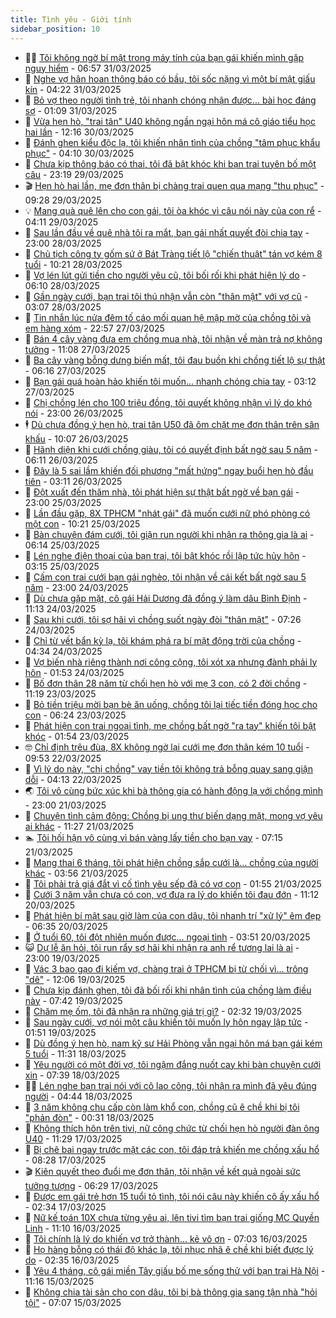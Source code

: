 ```yaml
---
title: Tình yêu - Giới tính
sidebar_position: 10
---
```


<!-- dantri-tinh-yeu-gioi-tinh:START -->
- 👨‍🏫 [Tôi không ngờ bí mật trong máy tính của bạn gái khiến mình gặp nguy hiểm](https://dantri.com.vn/tinh-yeu-gioi-tinh/toi-khong-ngo-bi-mat-trong-may-tinh-cua-ban-gai-khien-minh-gap-nguy-hiem-20250331135538795.htm) - 06:57 31/03/2025
- 🦣 [Nghe vợ hân hoan thông báo có bầu, tôi sốc nặng vì một bí mật giấu kín](https://dantri.com.vn/tinh-yeu-gioi-tinh/nghe-vo-han-hoan-thong-bao-co-bau-toi-soc-nang-vi-mot-bi-mat-giau-kin-20250331094420520.htm) - 04:22 31/03/2025
- 🔭 [Bỏ vợ theo người tình trẻ, tôi nhanh chóng nhận được... bài học đáng sợ](https://dantri.com.vn/tinh-yeu-gioi-tinh/bo-vo-theo-nguoi-tinh-tre-toi-nhanh-chong-nhan-duoc-bai-hoc-dang-so-20250331080827842.htm) - 01:09 31/03/2025
- 🧐 [Vừa hẹn hò, &quot;trai tân&quot; U40 không ngần ngại hôn má cô giáo tiểu học hai lần](https://dantri.com.vn/tinh-yeu-gioi-tinh/vua-hen-ho-trai-tan-u40-khong-ngan-ngai-hon-ma-co-giao-tieu-hoc-hai-lan-20250330141647307.htm) - 12:16 30/03/2025
- 🫶 [Đánh ghen kiểu độc lạ, tôi khiến nhân tình của chồng &quot;tâm phục khẩu phục&quot;](https://dantri.com.vn/tinh-yeu-gioi-tinh/danh-ghen-kieu-doc-la-toi-khien-nhan-tinh-cua-chong-tam-phuc-khau-phuc-20250330062751540.htm) - 04:10 30/03/2025
- 💃 [Chưa kịp thông báo có thai, tôi đã bật khóc khi bạn trai tuyên bố một câu](https://dantri.com.vn/tinh-yeu-gioi-tinh/chua-kip-thong-bao-co-thai-toi-da-bat-khoc-khi-ban-trai-tuyen-bo-mot-cau-20250329085658494.htm) - 23:19 29/03/2025
- 🎬 [Hẹn hò hai lần, mẹ đơn thân bị chàng trai quen qua mạng &quot;thu phục&quot;](https://dantri.com.vn/tinh-yeu-gioi-tinh/hen-ho-hai-lan-me-don-than-bi-chang-trai-quen-qua-mang-thu-phuc-20250329130315179.htm) - 09:28 29/03/2025
- 💡 [Mang quà quê lên cho con gái, tôi òa khóc vì câu nói này của con rể](https://dantri.com.vn/tinh-yeu-gioi-tinh/mang-qua-que-len-cho-con-gai-toi-oa-khoc-vi-cau-noi-nay-cua-con-re-20250328181636973.htm) - 04:11 29/03/2025
- 🙉 [Sau lần đầu về quê nhà tôi ra mắt, bạn gái nhất quyết đòi chia tay](https://dantri.com.vn/tinh-yeu-gioi-tinh/sau-lan-dau-ve-que-nha-toi-ra-mat-ban-gai-nhat-quyet-doi-chia-tay-20250328175806683.htm) - 23:00 28/03/2025
- 🚦 [Chủ tịch công ty gốm sứ ở Bát Tràng tiết lộ &quot;chiến thuật&quot; tán vợ kém 8 tuổi](https://dantri.com.vn/tinh-yeu-gioi-tinh/chu-tich-cong-ty-gom-su-o-bat-trang-tiet-lo-chien-thuat-tan-vo-kem-8-tuoi-20250328100937823.htm) - 10:21 28/03/2025
- 🥸 [Vợ lén lút gửi tiền cho người yêu cũ, tôi bối rối khi phát hiện lý do](https://dantri.com.vn/tinh-yeu-gioi-tinh/vo-len-lut-gui-tien-cho-nguoi-yeu-cu-toi-boi-roi-khi-phat-hien-ly-do-20250328061915356.htm) - 06:10 28/03/2025
- 🤡 [Gần ngày cưới, bạn trai tôi thú nhận vẫn còn &quot;thân mật&quot; với vợ cũ](https://dantri.com.vn/tinh-yeu-gioi-tinh/gan-ngay-cuoi-ban-trai-toi-thu-nhan-van-con-than-mat-voi-vo-cu-20250328060733631.htm) - 03:07 28/03/2025
- 🦩 [Tin nhắn lúc nửa đêm tố cáo mối quan hệ mập mờ của chồng tôi và em hàng xóm](https://dantri.com.vn/tinh-yeu-gioi-tinh/tin-nhan-luc-nua-dem-to-cao-moi-quan-he-map-mo-cua-chong-toi-va-em-hang-xom-20250327091921014.htm) - 22:57 27/03/2025
- 🤡 [Bán 4 cây vàng đưa em chồng mua nhà, tôi nhận về màn trả nợ không tưởng](https://dantri.com.vn/tinh-yeu-gioi-tinh/ban-4-cay-vang-dua-em-chong-mua-nha-toi-nhan-ve-man-tra-no-khong-tuong-20250327105827759.htm) - 11:08 27/03/2025
- 🌊 [Ba cây vàng bỗng dưng biến mất, tôi đau buồn khi chồng tiết lộ sự thật](https://dantri.com.vn/tinh-yeu-gioi-tinh/ba-cay-vang-bong-dung-bien-mat-toi-dau-buon-khi-chong-tiet-lo-su-that-20250327084437598.htm) - 06:16 27/03/2025
- 🐘 [Bạn gái quá hoàn hảo khiến tôi muốn... nhanh chóng chia tay](https://dantri.com.vn/tinh-yeu-gioi-tinh/ban-gai-qua-hoan-hao-khien-toi-muon-nhanh-chong-chia-tay-20250327021459019.htm) - 03:12 27/03/2025
- 🚀 [Chị chồng lén cho 100 triệu đồng, tôi quyết không nhận vì lý do khó nói](https://dantri.com.vn/tinh-yeu-gioi-tinh/chi-chong-len-cho-100-trieu-dong-toi-quyet-khong-nhan-vi-ly-do-kho-noi-20250327014628069.htm) - 23:00 26/03/2025
- 🕴 [Dù chưa đồng ý hẹn hò, trai tân U50 đã ôm chặt mẹ đơn thân trên sân khấu](https://dantri.com.vn/tinh-yeu-gioi-tinh/du-chua-dong-y-hen-ho-trai-tan-u50-da-om-chat-me-don-than-tren-san-khau-20250326124837458.htm) - 10:07 26/03/2025
- 🚀 [Hãnh diện khi cưới chồng giàu, tôi có quyết định bất ngờ sau 5 năm](https://dantri.com.vn/tinh-yeu-gioi-tinh/hanh-dien-khi-cuoi-chong-giau-toi-co-quyet-dinh-bat-ngo-sau-5-nam-20250326101208318.htm) - 06:11 26/03/2025
- 👺 [Đây là 5 sai lầm khiến đối phương &quot;mất hứng&quot; ngay buổi hẹn hò đầu tiên](https://dantri.com.vn/tinh-yeu-gioi-tinh/day-la-5-sai-lam-khien-doi-phuong-mat-hung-ngay-buoi-hen-ho-dau-tien-20250323211606956.htm) - 03:11 26/03/2025
- 💄 [Đột xuất đến thăm nhà, tôi phát hiện sự thật bất ngờ về bạn gái](https://dantri.com.vn/tinh-yeu-gioi-tinh/dot-xuat-den-tham-nha-toi-phat-hien-su-that-bat-ngo-ve-ban-gai-20250326012829213.htm) - 23:00 25/03/2025
- 🌊 [Lần đầu gặp, 8X TPHCM &quot;nhát gái&quot; đã muốn cưới nữ phó phòng có một con](https://dantri.com.vn/tinh-yeu-gioi-tinh/lan-dau-gap-8x-tphcm-nhat-gai-da-muon-cuoi-nu-pho-phong-co-mot-con-20250325110427407.htm) - 10:21 25/03/2025
- 🚦 [Bàn chuyện đám cưới, tôi giận run người khi nhận ra thông gia là ai](https://dantri.com.vn/tinh-yeu-gioi-tinh/ban-chuyen-dam-cuoi-toi-gian-run-nguoi-khi-nhan-ra-thong-gia-la-ai-20250325122614173.htm) - 06:14 25/03/2025
- 👹 [Lén nghe điện thoại của bạn trai, tôi bật khóc rồi lập tức hủy hôn](https://dantri.com.vn/tinh-yeu-gioi-tinh/len-nghe-dien-thoai-cua-ban-trai-toi-bat-khoc-roi-lap-tuc-huy-hon-20250325101441176.htm) - 03:15 25/03/2025
- 🚀 [Cấm con trai cưới bạn gái nghèo, tôi nhận về cái kết bất ngờ sau 5 năm](https://dantri.com.vn/tinh-yeu-gioi-tinh/cam-con-trai-cuoi-ban-gai-ngheo-toi-nhan-ve-cai-ket-bat-ngo-sau-5-nam-20250325002242105.htm) - 23:00 24/03/2025
- 🌁 [Dù chưa gặp mặt, cô gái Hải Dương đã đồng ý làm dâu Bình Định](https://dantri.com.vn/tinh-yeu-gioi-tinh/du-chua-gap-mat-co-gai-hai-duong-da-dong-y-lam-dau-binh-dinh-20250324090844745.htm) - 11:13 24/03/2025
- 🧰 [Sau khi cưới, tôi sợ hãi vì chồng suốt ngày đòi &quot;thân mật&quot;](https://dantri.com.vn/tinh-yeu-gioi-tinh/sau-khi-cuoi-toi-so-hai-vi-chong-suot-ngay-doi-than-mat-20250324132845752.htm) - 07:26 24/03/2025
- 🦅 [Chỉ từ vết bẩn kỳ lạ, tôi khám phá ra bí mật động trời của chồng](https://dantri.com.vn/tinh-yeu-gioi-tinh/chi-tu-vet-ban-ky-la-toi-kham-pha-ra-bi-mat-dong-troi-cua-chong-20250323183725458.htm) - 04:34 24/03/2025
- 🌈 [Vợ biến nhà riêng thành nơi công cộng, tôi xót xa nhưng đành phải ly hôn](https://dantri.com.vn/tinh-yeu-gioi-tinh/vo-bien-nha-rieng-thanh-noi-cong-cong-toi-xot-xa-nhung-danh-phai-ly-hon-20250321211733428.htm) - 01:53 24/03/2025
- 🌋 [Bố đơn thân 28 năm từ chối hẹn hò với mẹ 3 con, có 2 đời chồng](https://dantri.com.vn/tinh-yeu-gioi-tinh/bo-don-than-28-nam-tu-choi-hen-ho-voi-me-3-con-co-2-doi-chong-20250323083928932.htm) - 11:19 23/03/2025
- 👺 [Bỏ tiền triệu mời bạn bè ăn uống, chồng tôi lại tiếc tiền đóng học cho con](https://dantri.com.vn/tinh-yeu-gioi-tinh/bo-tien-trieu-moi-ban-be-an-uong-chong-toi-lai-tiec-tien-dong-hoc-cho-con-20250323132319611.htm) - 06:24 23/03/2025
- 🎃 [Phát hiện con trai ngoại tình, mẹ chồng bất ngờ &quot;ra tay&quot; khiến tôi bật khóc](https://dantri.com.vn/tinh-yeu-gioi-tinh/phat-hien-con-trai-ngoai-tinh-me-chong-bat-ngo-ra-tay-khien-toi-bat-khoc-20250323085332179.htm) - 01:54 23/03/2025
- 🤓 [Chỉ định trêu đùa, 8X không ngờ lại cưới mẹ đơn thân kém 10 tuổi](https://dantri.com.vn/tinh-yeu-gioi-tinh/chi-dinh-treu-dua-8x-khong-ngo-lai-cuoi-me-don-than-kem-10-tuoi-20250322122327180.htm) - 09:53 22/03/2025
- 🤠 [Vì lý do này, &quot;chị chồng&quot; vay tiền tôi không trả bỗng quay sang giận dỗi](https://dantri.com.vn/tinh-yeu-gioi-tinh/vi-ly-do-nay-chi-chong-vay-tien-toi-khong-tra-bong-quay-sang-gian-doi-20250322024829359.htm) - 04:13 22/03/2025
- 🌏 [Tôi vô cùng bức xúc khi bà thông gia có hành động lạ với chồng mình](https://dantri.com.vn/tinh-yeu-gioi-tinh/toi-vo-cung-buc-xuc-khi-ba-thong-gia-co-hanh-dong-la-voi-chong-minh-20250322022232141.htm) - 23:00 21/03/2025
- 🚀 [Chuyện tình cảm động: Chồng bị ung thư biến dạng mặt, mong vợ yêu ai khác](https://dantri.com.vn/tinh-yeu-gioi-tinh/chuyen-tinh-cam-dong-chong-bi-ung-thu-bien-dang-mat-mong-vo-yeu-ai-khac-20250321125615714.htm) - 11:27 21/03/2025
- 🏊 [Tôi hối hận vô cùng vì bán vàng lấy tiền cho bạn vay](https://dantri.com.vn/tinh-yeu-gioi-tinh/toi-hoi-han-vo-cung-vi-ban-vang-lay-tien-cho-ban-vay-20250321141300377.htm) - 07:15 21/03/2025
- 🦒 [Mang thai 6 tháng, tôi phát hiện chồng sắp cưới là... chồng của người khác](https://dantri.com.vn/tinh-yeu-gioi-tinh/mang-thai-6-thang-toi-phat-hien-chong-sap-cuoi-la-chong-cua-nguoi-khac-20250321105613327.htm) - 03:56 21/03/2025
- 💂 [Tôi phải trả giá đắt vì cố tình yêu sếp đã có vợ con](https://dantri.com.vn/tinh-yeu-gioi-tinh/toi-phai-tra-gia-dat-vi-co-tinh-yeu-sep-da-co-vo-con-20250321085519535.htm) - 01:55 21/03/2025
- 💫 [Cưới 3 năm vẫn chưa có con, vợ đưa ra lý do khiến tôi đau đớn](https://dantri.com.vn/tinh-yeu-gioi-tinh/cuoi-3-nam-van-chua-co-con-vo-dua-ra-ly-do-khien-toi-dau-don-20250320111259727.htm) - 11:12 20/03/2025
- 🧠 [Phát hiện bí mật sau giờ làm của con dâu, tôi nhanh trí &quot;xử lý&quot; êm đẹp](https://dantri.com.vn/tinh-yeu-gioi-tinh/phat-hien-bi-mat-sau-gio-lam-cua-con-dau-toi-nhanh-tri-xu-ly-em-dep-20250320131946981.htm) - 06:35 20/03/2025
- 🎡 [Ở tuổi 60, tôi đột nhiên muốn được... ngoại tình](https://dantri.com.vn/tinh-yeu-gioi-tinh/o-tuoi-60-toi-dot-nhien-muon-duoc-ngoai-tinh-20250320105057349.htm) - 03:51 20/03/2025
- 😺 [Dự lễ ăn hỏi, tôi run rẩy sợ hãi khi nhận ra anh rể tương lai là ai](https://dantri.com.vn/tinh-yeu-gioi-tinh/du-le-an-hoi-toi-run-ray-so-hai-khi-nhan-ra-anh-re-tuong-lai-la-ai-20250320003416230.htm) - 23:00 19/03/2025
- 🥰 [Vác 3 bao gạo đi kiếm vợ, chàng trai ở TPHCM bị từ chối vì... trông &quot;dê&quot;](https://dantri.com.vn/tinh-yeu-gioi-tinh/vac-3-bao-gao-di-kiem-vo-chang-trai-o-tphcm-bi-tu-choi-vi-trong-de-20250319090814154.htm) - 12:06 19/03/2025
- 🐲 [Chưa kịp đánh ghen, tôi đã bối rối khi nhân tình của chồng làm điều này](https://dantri.com.vn/tinh-yeu-gioi-tinh/chua-kip-danh-ghen-toi-da-boi-roi-khi-nhan-tinh-cua-chong-lam-dieu-nay-20250318111051054.htm) - 07:42 19/03/2025
- 🌝 [Chăm mẹ ốm, tôi đã nhận ra những giá trị gì?](https://dantri.com.vn/tinh-yeu-gioi-tinh/cham-me-om-toi-da-nhan-ra-nhung-gia-tri-gi-20250317171620361.htm) - 02:32 19/03/2025
- 🐲 [Sau ngày cưới, vợ nói một câu khiến tôi muốn ly hôn ngay lập tức](https://dantri.com.vn/tinh-yeu-gioi-tinh/sau-ngay-cuoi-vo-noi-mot-cau-khien-toi-muon-ly-hon-ngay-lap-tuc-20250318092112296.htm) - 01:51 19/03/2025
- 📝 [Dù đồng ý hẹn hò, nam kỹ sư Hải Phòng vẫn ngại hôn má bạn gái kém 5 tuổi](https://dantri.com.vn/tinh-yeu-gioi-tinh/du-dong-y-hen-ho-nam-ky-su-hai-phong-van-ngai-hon-ma-ban-gai-kem-5-tuoi-20250318121832767.htm) - 11:31 18/03/2025
- 🦏 [Yêu người có một đời vợ, tôi ngậm đắng nuốt cay khi bàn chuyện cưới xin](https://dantri.com.vn/tinh-yeu-gioi-tinh/yeu-nguoi-co-mot-doi-vo-toi-ngam-dang-nuot-cay-khi-ban-chuyen-cuoi-xin-20250318143812062.htm) - 07:39 18/03/2025
- 🧑‍🏫 [Lén nghe bạn trai nói với cô lao công, tôi nhận ra mình đã yêu đúng người](https://dantri.com.vn/tinh-yeu-gioi-tinh/len-nghe-ban-trai-noi-voi-co-lao-cong-toi-nhan-ra-minh-da-yeu-dung-nguoi-20250318114332698.htm) - 04:44 18/03/2025
- 🦍 [3 năm không chu cấp còn làm khổ con, chồng cũ ê chề khi bị tôi &quot;phản đòn&quot;](https://dantri.com.vn/tinh-yeu-gioi-tinh/3-nam-khong-chu-cap-con-lam-kho-con-chong-cu-e-che-khi-bi-toi-phan-don-20250318073010135.htm) - 00:31 18/03/2025
- 🌋 [Không thích hôn trên tivi, nữ công chức từ chối hẹn hò người đàn ông U40](https://dantri.com.vn/tinh-yeu-gioi-tinh/khong-thich-hon-tren-tivi-nu-cong-chuc-tu-choi-hen-ho-nguoi-dan-ong-u40-20250317095222917.htm) - 11:29 17/03/2025
- 💯 [Bị chê bai ngay trước mặt các con, tôi đáp trả khiến mẹ chồng xấu hổ](https://dantri.com.vn/tinh-yeu-gioi-tinh/bi-che-bai-ngay-truoc-mat-cac-con-toi-dap-tra-khien-me-chong-xau-ho-20250317145533630.htm) - 08:28 17/03/2025
- 🎬 [Kiên quyết theo đuổi mẹ đơn thân, tôi nhận về kết quả ngoài sức tưởng tượng](https://dantri.com.vn/tinh-yeu-gioi-tinh/kien-quyet-theo-duoi-me-don-than-toi-nhan-ve-ket-qua-ngoai-suc-tuong-tuong-20250312212851653.htm) - 06:29 17/03/2025
- 📝 [Được em gái trẻ hơn 15 tuổi tỏ tình, tôi nói câu này khiến cô ấy xấu hổ](https://dantri.com.vn/tinh-yeu-gioi-tinh/duoc-em-gai-tre-hon-15-tuoi-to-tinh-toi-noi-cau-nay-khien-co-ay-xau-ho-20250312140458917.htm) - 02:34 17/03/2025
- 🧐 [Nữ kế toán 10X chưa từng yêu ai, lên tivi tìm bạn trai giống MC Quyền Linh](https://dantri.com.vn/tinh-yeu-gioi-tinh/nu-ke-toan-10x-chua-tung-yeu-ai-len-tivi-tim-ban-trai-giong-mc-quyen-linh-20250316121934542.htm) - 11:10 16/03/2025
- 🤠 [Tôi chính là lý do khiến vợ trở thành... kẻ vô ơn](https://dantri.com.vn/tinh-yeu-gioi-tinh/toi-chinh-la-ly-do-khien-vo-tro-thanh-ke-vo-on-20250316100412756.htm) - 07:03 16/03/2025
- 💼 [Họ hàng bỗng có thái độ khác lạ, tôi nhục nhã ê chề khi biết được lý do](https://dantri.com.vn/tinh-yeu-gioi-tinh/ho-hang-bong-co-thai-do-khac-la-toi-nhuc-nha-e-che-khi-biet-duoc-ly-do-20250316093454482.htm) - 02:35 16/03/2025
- 💪 [Yêu 4 tháng, cô gái miền Tây giấu bố mẹ sống thử với bạn trai Hà Nội](https://dantri.com.vn/tinh-yeu-gioi-tinh/yeu-4-thang-co-gai-mien-tay-giau-bo-me-song-thu-voi-ban-trai-ha-noi-20250315160731770.htm) - 11:16 15/03/2025
- 💂 [Không chia tài sản cho con dâu, tôi bị bà thông gia sang tận nhà &quot;hỏi tội&quot;](https://dantri.com.vn/tinh-yeu-gioi-tinh/khong-chia-tai-san-cho-con-dau-toi-bi-ba-thong-gia-sang-tan-nha-hoi-toi-20250315140653049.htm) - 07:07 15/03/2025<!-- dantri-tinh-yeu-gioi-tinh:END -->
